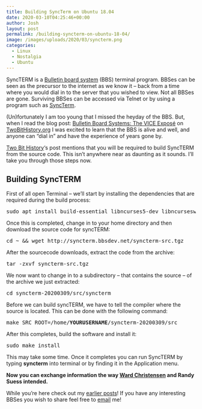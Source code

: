 ```yaml
---
title: Building SyncTerm on Ubuntu 18.04
date: 2020-03-10T04:25:46+00:00
author: Josh
layout: post
permalink: /building-syncterm-on-ubuntu-18-04/
image: /images/uploads/2020/03/syncterm.png
categories:
  - Linux
  - Nostalgia
  - Ubuntu
---
```

SyncTERM is a <a rel="noreferrer noopener" aria-label="Bulletin board system (opens in a new tab)" href="https://en.wikipedia.org/wiki/Bulletin_board_system" target="_blank">Bulletin board system</a> (BBS) terminal program. BBSes can be seen as the precursor to the internet as we know it &#8211; back from a time where you would dial in to the server that you wished to view. Not all BBSes are gone. Surviving BBSes can be accessed via Telnet or by using a program such as <a rel="noreferrer noopener" aria-label="SyncTerm (opens in a new tab)" href="http://syncterm.bbsdev.net/" target="_blank">SyncTerm</a>.

(Un)fortunately I am too young that I missed the heyday of the BBS. But, when I read the blog post: <a rel="noreferrer noopener" aria-label="Bulletin Board Systems: The VICE Expose (opens in a new tab)" href="https://twobithistory.org/2020/02/02/bbs.html" target="_blank">Bulletin Board Systems: The VICE Expos</a>[é](https://twobithistory.org/2020/02/02/bbs.html) on <a rel="noreferrer noopener" aria-label="TwoBitHistory.org (opens in a new tab)" href="https://twobithistory.org/" target="_blank">TwoBitHistory.org</a> I was excited to learn that the BBS is alive and well, and anyone can &#8220;dial in&#8221; and have the experience of years gone by.

<a href="https://twitter.com/TwoBitHistory" target="_blank" rel="noreferrer noopener" aria-label="Two Bit History (opens in a new tab)">Two Bit History</a>&#8216;s post mentions that you will be required to build SyncTERM from the source code. This isn&#8217;t anywhere near as daunting as it sounds. I&#8217;ll take you through those steps now.

## Building SyncTERM

First of all open Terminal &#8211; we&#8217;ll start by installing the dependencies that are required during the build process:

<pre class="wp-block-preformatted">sudo apt install build-essential libncurses5-dev libncursesw5-dev</pre>

Once this is completed, change in to your home directory and then download the source code for syncTERM:

<pre class="wp-block-preformatted">cd ~ && wget http://syncterm.bbsdev.net/syncterm-src.tgz</pre>

After the sourcecode downloads, extract the code from the archive:

<pre class="wp-block-preformatted">tar -zxvf syncterm-src.tgz</pre>

We now want to change in to a subdirectory &#8211; that contains the source &#8211; of the archive we just extracted:

<pre class="wp-block-preformatted">cd syncterm-20200309/src/syncterm</pre>

Before we can build syncTERM, we have to tell the compiler where the source is located. This can be done with the following command:

<pre class="wp-block-preformatted">make SRC_ROOT=/home/<strong>YOURUSERNAME</strong>/syncterm-20200309/src</pre>

After this completes, build the software and install it:

<pre class="wp-block-preformatted">sudo make install</pre>

This may take some time. Once it completes you can run SyncTERM by typing **syncterm** into terminal or by finding it in the Application menu.

**Now you can exchange information the way <a rel="noreferrer noopener" aria-label="Ward Christensen (opens in a new tab)" href="https://twitter.com/wardxmodem" target="_blank">Ward Christensen</a> and Randy Suess intended.**

While you&#8217;re here check out my [earlier posts](https://joshdawes.com/recent-posts/)! If you have any interesting BBSes you wish to share feel free to [email](mailto:hello@joshdawes.com) me!